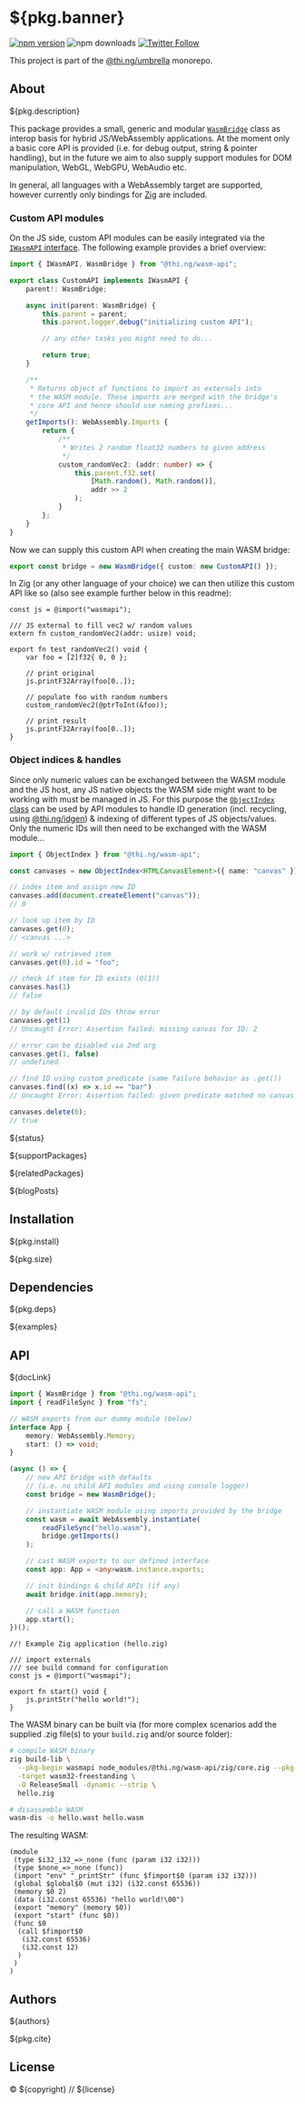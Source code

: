 # ${pkg.banner}

[![npm version](https://img.shields.io/npm/v/${pkg.name}.svg)](https://www.npmjs.com/package/${pkg.name})
![npm downloads](https://img.shields.io/npm/dm/${pkg.name}.svg)
[![Twitter Follow](https://img.shields.io/twitter/follow/thing_umbrella.svg?style=flat-square&label=twitter)](https://twitter.com/thing_umbrella)

This project is part of the
[@thi.ng/umbrella](https://github.com/thi-ng/umbrella/) monorepo.

<!-- TOC -->

## About

${pkg.description}

This package provides a small, generic and modular
[`WasmBridge`](https://docs.thi.ng/umbrella/wasm-api/classes/WasmBridge.html)
class as interop basis for hybrid JS/WebAssembly applications. At the moment
only a basic core API is provided (i.e. for debug output, string & pointer
handling), but in the future we aim to also supply support modules for DOM
manipulation, WebGL, WebGPU, WebAudio etc.

In general, all languages with a WebAssembly target are supported, however
currently only bindings for [Zig](https://ziglang.org) are included.

### Custom API modules

On the JS side, custom API modules can be easily integrated via the [`IWasmAPI`
interface](https://docs.thi.ng/umbrella/wasm-api/interfaces/IWasmAPI.html). The
following example provides a brief overview:

```ts
import { IWasmAPI, WasmBridge } from "@thi.ng/wasm-api";

export class CustomAPI implements IWasmAPI {
	parent!: WasmBridge;

	async init(parent: WasmBridge) {
		this.parent = parent;
		this.parent.logger.debug("initializing custom API");

		// any other tasks you might need to do...

		return true;
	}

	/**
	 * Returns object of functions to import as externals into
	 * the WASM module. These imports are merged with the bridge's
	 * core API and hence should use naming prefixes...
	 */
	getImports(): WebAssembly.Imports {
		return {
			/**
			 * Writes 2 random float32 numbers to given address
			 */
			custom_randomVec2: (addr: number) => {
				this.parent.f32.set(
					[Math.random(), Math.random()],
					addr >> 2
				);
			}
		};
	}
}
```

Now we can supply this custom API when creating the main WASM bridge:

```ts
export const bridge = new WasmBridge({ custom: new CustomAPI() });
```

In Zig (or any other language of your choice) we can then utilize this custom
API like so (also see example further below in this readme):

```zig
const js = @import("wasmapi");

/// JS external to fill vec2 w/ random values
extern fn custom_randomVec2(addr: usize) void;

export fn test_randomVec2() void {
    var foo = [2]f32{ 0, 0 };

	// print original
    js.printF32Array(foo[0..]);

	// populate foo with random numbers
    custom_randomVec2(@ptrToInt(&foo));

	// print result
    js.printF32Array(foo[0..]);
}
```

### Object indices & handles

Since only numeric values can be exchanged between the WASM module and the JS
host, any JS native objects the WASM side might want to be working with must be
managed in JS. For this purpose the [`ObjectIndex`
class](https://docs.thi.ng/umbrella/wasm-api/classes/ObjectIndex.html) can be
used by API modules to handle ID generation (incl. recycling, using
[@thi.ng/idgen](https://github.com/thi-ng/umbrella/tree/develop/packages/idgen))
& indexing of different types of JS objects/values. Only the numeric IDs will
then need to be exchanged with the WASM module...

```ts
import { ObjectIndex } from "@thi.ng/wasm-api";

const canvases = new ObjectIndex<HTMLCanvasElement>({ name: "canvas" });

// index item and assign new ID
canvases.add(document.createElement("canvas"));
// 0

// look up item by ID
canvases.get(0);
// <canvas ...>

// work w/ retrieved item
canvases.get(0).id = "foo";

// check if item for ID exists (O(1))
canvases.has(1)
// false

// by default invalid IDs throw error
canvases.get(1)
// Uncaught Error: Assertion failed: missing canvas for ID: 2

// error can be disabled via 2nd arg
canvases.get(1, false)
// undefined

// find ID using custom predicate (same failure behavior as .get())
canvases.find((x) => x.id == "bar")
// Uncaught Error: Assertion failed: given predicate matched no canvas

canvases.delete(0);
// true
```

${status}

${supportPackages}

${relatedPackages}

${blogPosts}

## Installation

${pkg.install}

${pkg.size}

## Dependencies

${pkg.deps}

${examples}

## API

${docLink}

```ts
import { WasmBridge } from "@thi.ng/wasm-api";
import { readFileSync } from "fs";

// WASM exports from our dummy module (below)
interface App {
	memory: WebAssembly.Memory;
	start: () => void;
}

(async () => {
	// new API bridge with defaults
	// (i.e. no child API modules and using console logger)
	const bridge = new WasmBridge();

	// instantiate WASM module using imports provided by the bridge
	const wasm = await WebAssembly.instantiate(
		readFileSync("hello.wasm"),
		bridge.getImports()
	);

	// cast WASM exports to our defined interface
	const app: App = <any>wasm.instance.exports;

	// init bindings & child APIs (if any)
	await bridge.init(app.memory);

	// call a WASM function
	app.start();
})();
```

```zig
//! Example Zig application (hello.zig)

/// import externals
/// see build command for configuration
const js = @import("wasmapi");

export fn start() void {
	js.printStr("hello world!");
}
```

The WASM binary can be built via (for more complex scenarios add the supplied
.zig file(s) to your `build.zig` and/or source folder):

```bash
# compile WASM binary
zig build-lib \
  --pkg-begin wasmapi node_modules/@thi.ng/wasm-api/zig/core.zig --pkg-end \
  -target wasm32-freestanding \
  -O ReleaseSmall -dynamic --strip \
  hello.zig

# disassemble WASM
wasm-dis -o hello.wast hello.wasm
```

The resulting WASM:

```wasm
(module
 (type $i32_i32_=>_none (func (param i32 i32)))
 (type $none_=>_none (func))
 (import "env" "_printStr" (func $fimport$0 (param i32 i32)))
 (global $global$0 (mut i32) (i32.const 65536))
 (memory $0 2)
 (data (i32.const 65536) "hello world!\00")
 (export "memory" (memory $0))
 (export "start" (func $0))
 (func $0
  (call $fimport$0
   (i32.const 65536)
   (i32.const 12)
  )
 )
)
```

## Authors

${authors}

${pkg.cite}

## License

&copy; ${copyright} // ${license}
